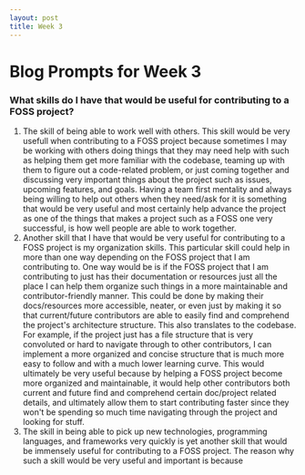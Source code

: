 ```yaml
---
layout: post
title: Week 3
---
```



# Blog Prompts for Week 3

### What skills do I have that would be useful for contributing to a FOSS project?
1. The skill of being able to work well with others. This skill would be very usefull when contributing to a FOSS project because sometimes I may be working with others doing things that they may need help with such as helping them get more familiar with the codebase, teaming up with them to figure out a code-related problem, or just coming together and discussing very important things about the project such as issues, upcoming features, and goals. Having a team first mentality and always being willing to help out others when they need/ask for it is something that would be very useful and most certainly help advance the project as one of the things that makes a project such as a FOSS one very successful, is how well people are able to work together.
2. Another skill that I have that would be very useful for contributing to a FOSS project is my organization skills. This particular skill could help in more than one way depending on the FOSS project that I am contributing to. One way would be is if the FOSS project that I am contributing to just has their documentation or resources just all the place I can help them organize such things in a more maintainable and contributor-friendly manner. This could be done by making their docs/resources more accessible, neater, or even just by making it so that current/future contributors are able to easily find and comprehend the project's architecture structure. This also translates to the codebase. For example, if the project just has a file structure that is very convoluted or hard to navigate through to other contributors, I can implement a more organized and concise structure that is much more easy to follow and with a much lower learning curve. This would ultimately be very useful because by helping a FOSS project become more organized and maintainable, it would help other contributors both current and future find and comprehend certain doc/project related details, and ultimately allow them to start contributing faster since they won't be spending so much time navigating through the project and looking for stuff.
3. The skill in being able to pick up new technologies, programming languages, and frameworks very quickly is yet another skill that would be immensely useful for contributing to a FOSS project. The reason why such a skill would be very useful and important is because 
